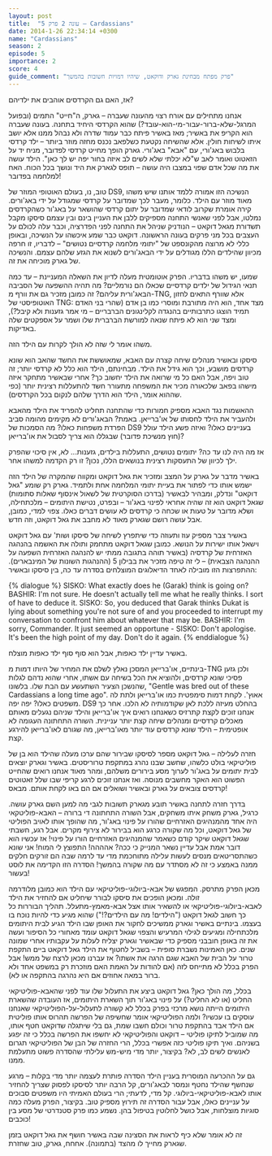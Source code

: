 ```yaml
---
layout: post
title:  "עונה 2 פרק 5 – Cardassians"
date: 2014-1-26 22:34:14 +0300
name: "Cardassians"
season: 2
episode: 5
importance: 2
score: 4
guide_comment: "פרק מפתח מבחינת גארק ודוקאט, שיהיו דמויות חשובות בהמשך"
---
```

אז, האם גם הקרדסים אוהבים את ילדיהם?

אנחנו מתחילים עם אורח רצוי מהעונה שעברה – גארק, ה"חייט" התמים (ובפועל המרגל-שלא-ברור-עבור-מי-הוא-עובד?) שהוא הקרדסי היחיד בתחנה. בעונה שעברה הוא הקריפ את באשיר; מאז באשיר פיתח כבר עמוד שדרה ולא נבהל ממנו אלא יושב איתו לשיחות חולין. אלא שהשיחה נקטעת כשלפאב נכנס מחזה מוזר ביותר – ילד קרדסי בלבוש באג'ורי, עם "אבא" באג'ורי. גארק הופך מחייט קרדסי לפדובר, מניח יד על הזאטוט ואומר לאב ש"לא יכלתי שלא לשים לב איזה בחור יפה יש לך כאן". הילד עושה את מה שכל אדם שפוי במצבו היה עושה – תופס לגארק את היד ונושך בכל הכוח. האח למלחמה בפדובר!

טוב, נו, בעולם האוטופי המוזר של DS9, הנשיכה הזו אמורה ללמד אותנו שיש משהו מאוד מוזר עם הילד. כלומר, מעבר לכך שמדובר על קרדסי שמגודל על ידי באג'ורים. קירה אומרת שקרוב לודאי שמדובר על יתום קרדסי שהושאר על באג'ור כשהקרדסים נמלטו, אבל לפני שאנשי התחנה מספיקים ללבן את העניין בינם ובין עצמם סיסקו מקבל תשדורת מגאל דוקאט – הנודניק שניהל את התחנה לפני הפדרציה, וכבר עלה לכולם על העצבים בכל מני פרקים בעונה הראשונה. דוקאט כבר שמע איכשהו על הנשיכה, ובאופן כללי לא מרוצה מהקונספט של "יתומי מלחמה קרדסיים נטושים" – לדבריו, זו חרפה מכיוון שהילדים הללו מגודלים על ידי הבאג'ורים לשנוא את הגזע שלהם עצמם. והנשיכה של גארק מוכיחה את זה.

שמעו, יש משהו בדבריו. הפרק אוטומטית מעלה לדיון את השאלה המעניינת – עד כמה תנאי הגידול של ילדים קרדסיים שכאלו הם נורמליים? מה תהיה ההשפעה של הסביבה הבאג'ורית עליהם? זה כמובן מזכיר גם את וורף מ-TNG, אלא שוורף התאים לחזון האוטופיסטי של TNG: מצד אחד, הוא היה מתורבת ומוסרי כמו בן אדם (שהרי בני האדם תמיד הוצגו כתרבותיים בהנגדה לקלינגונים הברבריים – מי אמר גזענות ולא קיבל?), ומצד שני הוא לא פיתח שנאה למורשת הברברית שלו ושמר על אספקטים שלה באדיקות.

משהו אומר לי שזה לא הולך לקרות עם הילד הזה.

סיסקו ובאשיר מנהלים שיחה קצרה עם האבא, שמאוששת את החשד שהאב הוא שונא קרדסים מושבע, וכך הוא גידל את הילד. מבחינתם, הילד הוא כלל לא קרדסי יותר; זה טוב ויפה, אבל האם כל מי שרואה את הילד יחשוב כך? אחרי שבאשיר מתחקר איזה מישהו בפאב שלכאורה מכיר את המשפחה מתעורר חשד להתעללות רצינית יותר (כפי שההוא אומר, הילד הוא הדרך שלהם לנקום בכל הקרדסים).

ההאשמות נגד האבא מספיק חמורות כדי שהתחנה תחליט להפריד את הילד מהאבא ולהעביר את הילד לחסותו של או'ברייאן. באמת? הבאג'ורים לא מקימים מהומה סביב הפרדת משפחות כאלו? מה הסמכות של DS9 בעניינים כאלו? ואיזה פשע הילד עולל (חוץ מנשיכת פדובר) שבגללו הוא צריך לסבול את או'ברייאן?

אז מה היה לנו עד כה? יתומים נטושים, התעללות בילדים, גזענות... לא, אין סיכוי שהפרק ילך לכיוון של התעסקות רצינית בנושאים הללו, נכון? זו רק הקדמה למשהו אחר.

באשיר מדבר על גארק על המצב ומזכיר את גאל דוקאט ומקווה שהמקרה של הילד הזה ישמש אותו כדי לפתור את בעיית יתומי המלחמה אחת ולתמיד. גארק רק שומע "גאל דוקאט" ונדלק, ומבהיר לבאשיר (בדרכו הסוקרטית של לשאול אינסוף שאלות סתומות) שגאל דוקאט הוא זה שהיה אחראי לפינוי באג'ור – ובפרט, נטישת היתומים – מלכתחילה, ושלא מדובר על טעות או שכחה כי קרדסים לא עושים דברים כאלו. צפוי למדי, כמובן, אבל עושה רושם שגארק מאוד לא מחבב את גאל דוקאט, וזה חדש.

באשיר צבר מספיק עוז ותעוזה כדי שיתפרץ לשיחה של סיסקו ושות' עם גאל דוקאט וישאל אותו ישירות על הנושא. כמובן שגאל דוקאט מתחמק ותולה את האשמה בהנהגה האזרחית של קרדסיה (באשיר תוהה בתגובה ממתי יש להנהגה האזרחית השפעה על ההנהגה הצבאית) – לי זה טיפה מזכיר את בבילון 5 (ההנהגות השונות של המינבארים). ההתפרצות הזו מובילה לאחד הדיאלוגים המוצלחים בסדרה עד כה, בין סיסקו ובאשיר:

{% dialogue %}
SISKO: What exactly does he (Garak) think is going on? 
BASHIR: I'm not sure. He doesn't actually tell me what he really thinks. I sort of have to deduce it. 
SISKO: So, you deduced that Garak thinks Dukat is lying about something you're not sure of and you proceeded to interrupt my conversation to confront him about whatever that may be. 
BASHIR: I'm sorry, Commander. It just seemed an opportune -
SISKO: Don't apologise. It's been the high point of my day. Don't do it again. 
{% enddialogue %}

באשיר עדיין ילד כאפות, אבל הוא סוף סוף ילד כאפות מוצלח.

בינתיים, או'ברייאן המסכן נאלץ לשלם את המחיר של היותו דמות מ-TNG ולכן גזען פסיכי שונא קרדסים, ולהוציא את הכל בשיחה עם אשתו, אחרי שהוא נדהם לגלות שהנשכן הצעיר השתעשע עם הבת שלו. בלשונו, "Gentle was bred out of these Cardassians a long time ago". אאוץ'. לקחת דמות סימפטית כמו או'ברייאן ולתת לה משפטים כאלו? יפה יפה. DS9 בהחלט מעיזה ללכת לאן שקודמותיה לא הלכו. אחר כך אנחנו זוכים לקצת קתרזיס כשאנחנו רואים איך או'ברייאן והילד שניהם נגעלים מאותם מאכלים קרדסיים ומנהלים שיחה קצת יותר עניינית. השורה התחתונה העגומה לא אופטימית – הילד שונא קרדסים עוד יותר מאו'ברייאן, מה שגורם לאו'ברייאן להירגע קצת.

חזרה לעלילה – גאל דוקאט מספר לסיסקו שבירור שהם ערכו מעלה שהילד הוא בן של פוליטיקאי בולט כלשהו, שחשב שבנו נהרג במתקפת טרוריסטים. באשיר וגארק יוצאים לבית יתומים על באג'ור לערוך מסע בירורים משלהם, ומהר מאוד אנחנו רואים שהחייט הפשוט הוא האקר מחשבים מנוסה. ואז אנחנו זוכים לרגע קריפי שבו שלל זאטוטים קרדסים צובאים על גארק ובאשיר ושואלים אם הם באו לקחת אותם. מבאס!

בדרך חזרה לתחנה באשיר תובע מגארק תשובות לגבי מה למען השם גארק עושה. כרגיל, גארק משחק איתו משחקים, אבל השורה התחתונה די ברורה – האבא-פוליטקאי היה אחד מהמנהיגים האזרחיים שהורו על פינוי באג'ור, מה שהופך אותו לאויב הפוליטי של גאל דוקאט, וכל מה שקורה כרגע הוא בבירור לא צירוף מקרים. אבל רגע, חשבתי שגאל דוקאט שיקר קודם כשאמר שהמנהיגים האזרחיים הורו על פינוי! אז עכשיו הוא דובר אמת אבל עדיין נשאר המנייק כי ככה? אהההה! התפוצץ לי המוח! אני שונא כשהתסריטאים מנסים לעשות עלילה מתוחכמת מדי עד לרמה שבה הם זורקים חלקים ממנה באמצע כי זה לא מסתדר עם מה שקורה בהמשך! הסדרה הזו הקדימה את לוסט בעשור!

מכאן הפרק מתרסק. המפגש של אבא-ביולוגי-פוליטיקאי עם הילד הוא כמובן מלודרמה זולה. ומכאן הופכים את סיסקו לבורר שיחליט אם להחזיר את הילד לאבא-ביולוגי-פוליטיקאי או להשאיר אותו אצל אבא-מאמץ-מתעלל. תהליך הבוררות כל כך חשוב לגאל דוקאט ("הילדים! מה עם הילדים?!") שהוא מגיע כדי להיות נוכח בו בעצמו. בינתיים באשיר וגארק ממשיכים לחקור את האופן שבו הילד הגיע לבית היתומים מלכתחילה ומגיעים לגילוי המרעיש והצפוי שגאל דוקאט עומד מאחורי כל הסיפור ועשה את זה באופן חובבני מספיק כדי שבאשיר וגארק יצליח לעלות על עקבותיו אחרי שמונה שנים. כאן האמינות נשברת סופית – בשביל לחטוף את הילד גאל דוקאט ביים התקפת טרור על הבית של האבא שגם הרגה את אשתו? אז עברנו מכאן לרצח של ממש! אבל הפרק בכלל לא מתייחס לזה (אם להודות על האמת האם מוזכרת רק במשפט אחד ולא ברור במאה אחוזים אם היא נהרגה בהתקפה או לא).

בכלל, מה הולך כאן? גאל דוקאט ביצע את התעלול שלו עוד לפני שהאבא-פוליטיקאי החליט (או לא החליט?) על פינוי באג'ור תוך השארת היתומים, אז העובדה שהשארת היתומים הייתה נושא מרכזי בפרק בכלל לא קשורה לתעלול-על-הפוליטיקאי שאנחנו עוסקים בו עכשיו? ולמה הפוליטיקאי אומר שחשיפה של הפרשה תהרוס אותו פוליטית אם הילד אבד בהתקפת טרור וכולם חשבו שמת, גם בלי שיתגלה שדוקאט חטף אותו, מה שמוביל לתיקו פוליטי – דוקאט והפוליטיקאי לא יחשפו את הפרשה בכלל כי זה יפגע בשניהם. ואיך תיקו פוליטי כזה אפשרי בכלל, הרי החזרה של הבן של הפוליטיקאי תגרום לאנשים לשים לב, לא? בקיצור, יותר מדי מיש-מש עלילתי שהסדרה פשוט מתעלמת ממנו.

גם על ההכרעה המוסרית בעניין הילד הסדרה פותרת לעצמה יותר מדי בקלות – מרגע שנחשף שהילד נחטף ונמסר לבאג'ורים, קל הרבה יותר לסיסקו לפסוק שצריך להחזיר אותו לאבא-פוליטיקאי-ביולוגי. קל מדי, לדעתי; הרי בעולם האמיתי היו משפטים סבוכים על עניינים כאלו, אבל עבור הסדרה זה תירוץ מספיק טוב. בקיצור, הפרק מעלה כמה סוגיות מוצלחות, אבל כושל לחלוטין בטיפול בהן. נשמע כמו פרק סטנדרטי של מסע בין כוכבים!

זה לא אומר שלא כיף לראות את הסצינה שבה באשיר חושף את גאל דוקאט בזמן שגארק מחייך לו מהצד (בתמונה). אחחח, גארק, טוב שחזרת.
